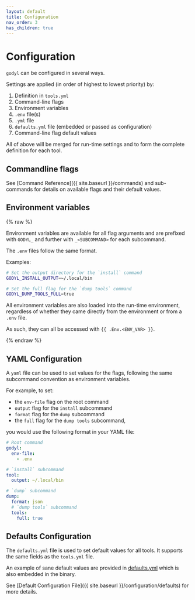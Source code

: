 ```yaml
---
layout: default
title: Configuration
nav_order: 3
has_children: true
---
```


# Configuration

`godyl` can be configured in several ways.

Settings are applied (in order of highest to lowest priority) by:

1. Definition in `tools.yml`
2. Command-line flags
3. Environment variables
4. `.env` file(s)
5. `.yml` file
6. `defaults.yml` file (embedded or passed as configuration)
7. Command-line flag default values

All of above will be merged for run-time settings and to form the complete definition for each tool.

## Commandline flags

See [Command Reference]({{ site.baseurl }}/commands) and sub-commands for details on available flags and their default values.

## Environment variables

{% raw %}

Environment variables are available for all flag arguments and are prefixed with `GODYL_` and further with `_<SUBCOMMAND>` for each subcommand.

The `.env` files follow the same format.

Examples:

```sh
# Set the output directory for the `install` command
GODYL_INSTALL_OUTPUT=~/.local/bin

# Set the full flag for the `dump tools` command
GODYL_DUMP_TOOLS_FULL=true
```

All environment variables are also loaded into the run-time environment, regardless of whether they came directly from the environment or from a `.env` file.

As such, they can all be accessed with `{{ .Env.<ENV_VAR> }}`.

{% endraw %}

## YAML Configuration

A `yaml` file can be used to set values for the flags, following the same subcommand convention as environment variables.

For example, to set:

- the `env-file` flag on the root command
- `output` flag for the `install` subcommand
- `format` flag for the `dump` subcommand
- the `full` flag for the `dump tools` subcommand,

you would use the following format in your YAML file:

```yaml
# Root command
godyl:
  env-file:
    - .env

# `install` subcommand
tool:
  output: ~/.local/bin

# `dump` subcommand
dump:
  format: json
  # `dump tools` subcommand
  tools:
    full: true
```

## Defaults Configuration

The `defaults.yml` file is used to set default values for all tools. It supports the same fields as the `tools.yml` file.

An example of sane default values are provided in [defaults.yml](https://github.com/idelchi/godyl/blob/main/defaults.yml) which is also embedded in the binary.

See [Default Configuration File]({{ site.baseurl }}/configuration/defaults) for more details.

